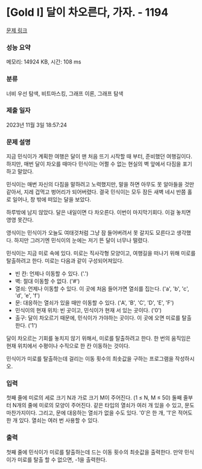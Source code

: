 # [Gold I] 달이 차오른다, 가자. - 1194 

[문제 링크](https://www.acmicpc.net/problem/1194) 

### 성능 요약

메모리: 14924 KB, 시간: 108 ms

### 분류

너비 우선 탐색, 비트마스킹, 그래프 이론, 그래프 탐색

### 제출 일자

2023년 11월 3일 18:57:24

### 문제 설명

<p>지금 민식이가 계획한 여행은 달이 맨 처음 뜨기 시작할 때 부터, 준비했던 여행길이다. 하지만, 매번 달이 차오를 때마다 민식이는 어쩔 수 없는 현실의 벽 앞에서 다짐을 포기하고 말았다.</p>

<p>민식이는 매번 자신의 다짐을 말하려고 노력했지만, 말을 하면 아무도 못 알아들을 것만 같아서, 지레 겁먹고 벙어리가 되어버렸다. 결국 민식이는 모두 잠든 새벽 네시 반쯤 홀로 일어나, 창 밖에 떠있는 달을 보았다.</p>

<p>하루밖에 남지 않았다. 달은 내일이면 다 차오른다. 이번이 마지막기회다. 이걸 놓치면 영영 못간다.</p>

<p>영식이는 민식이가 오늘도 여태것처럼 그냥 잠 들어버려서 못 갈지도 모른다고 생각했다. 하지만 그러기엔 민식이의 눈에는 저기 뜬 달이 너무나 떨렸다.</p>

<p>민식이는 지금 미로 속에 있다. 미로는 직사각형 모양이고, 여행길을 떠나기 위해 미로를 탈출하려고 한다. 미로는 다음과 같이 구성되어져있다.</p>

<ul>
	<li>빈 칸: 언제나 이동할 수 있다. ('.')</li>
	<li>벽: 절대 이동할 수 없다. ('#')</li>
	<li>열쇠: 언제나 이동할 수 있다. 이 곳에 처음 들어가면 열쇠를 집는다. ('a', 'b', 'c', 'd', 'e', 'f')</li>
	<li>문: 대응하는 열쇠가 있을 때만 이동할 수 있다. ('A', 'B', 'C', 'D', 'E', 'F')</li>
	<li>민식이의 현재 위치: 빈 곳이고, 민식이가 현재 서 있는 곳이다. ('0')</li>
	<li>출구: 달이 차오르기 때문에, 민식이가 가야하는 곳이다. 이 곳에 오면 미로를 탈출한다. ('1')</li>
</ul>

<p>달이 차오르는 기회를 놓치지 않기 위해서, 미로를 탈출하려고 한다. 한 번의 움직임은 현재 위치에서 수평이나 수직으로 한 칸 이동하는 것이다.</p>

<p>민식이가 미로를 탈출하는데 걸리는 이동 횟수의 최솟값을 구하는 프로그램을 작성하시오.</p>

### 입력 

 <p>첫째 줄에 미로의 세로 크기 N과 가로 크기 M이 주어진다. (1 ≤ N, M ≤ 50) 둘째 줄부터 N개의 줄에 미로의 모양이 주어진다. 같은 타입의 열쇠가 여러 개 있을 수 있고, 문도 마찬가지이다. 그리고, 문에 대응하는 열쇠가 없을 수도 있다. '0'은 한 개, '1'은 적어도 한 개 있다. 열쇠는 여러 번 사용할 수 있다.</p>

### 출력 

 <p>첫째 줄에 민식이가 미로를 탈출하는데 드는 이동 횟수의 최솟값을 출력한다. 만약 민식이가 미로를 탈출 할 수 없으면, -1을 출력한다.</p>


